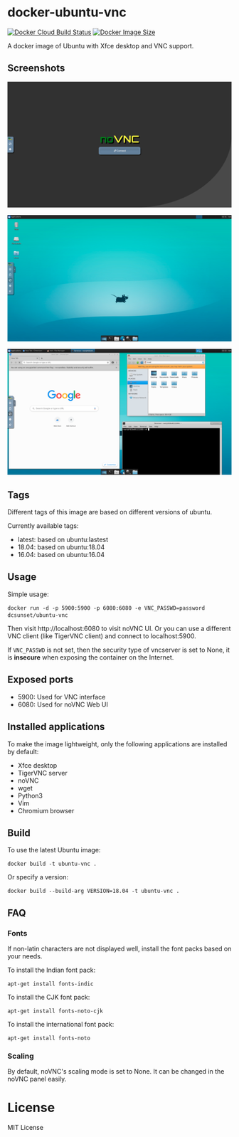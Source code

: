 # docker-ubuntu-vnc

[![Docker Cloud Build Status](https://img.shields.io/docker/cloud/build/dcsunset/ubuntu-vnc)](https://hub.docker.com/r/dcsunset/ubuntu-vnc)
[![Docker Image Size](https://badgen.net/docker/size/dcsunset/ubuntu-vnc)](https://hub.docker.com/r/dcsunset/ubuntu-vnc)

A docker image of Ubuntu with Xfce desktop and VNC support.

## Screenshots

![Figure 1](./screenshots/1.png)

![Figure 2](./screenshots/2.png)

![Figure 3](./screenshots/3.png)

## Tags

Different tags of this image are based on different versions of ubuntu.

Currently available tags:

* latest: based on ubuntu:lastest
* 18.04: based on ubuntu:18.04
* 16.04: based on ubuntu:16.04

## Usage

Simple usage:

```
docker run -d -p 5900:5900 -p 6080:6080 -e VNC_PASSWD=password dcsunset/ubuntu-vnc
```

Then visit http://localhost:6080 to visit noVNC UI.
Or you can use a different VNC client (like TigerVNC client)
and connect to localhost:5900.

If `VNC_PASSWD` is not set,
then the security type of vncserver is set to None,
it is **insecure** when exposing the container on the Internet.

## Exposed ports

* 5900: Used for VNC interface
* 6080: Used for noVNC Web UI

## Installed applications

To make the image lightweight,
only the following applications are installed by default:

* Xfce desktop
* TigerVNC server
* noVNC
* wget
* Python3
* Vim
* Chromium browser

## Build

To use the latest Ubuntu image:

```
docker build -t ubuntu-vnc .
```

Or specify a version:

```
docker build --build-arg VERSION=18.04 -t ubuntu-vnc .
```

## FAQ

### Fonts

If non-latin characters are not displayed well,
install the font packs based on your needs.

To install the Indian font pack:

```
apt-get install fonts-indic
```

To install the CJK font pack:

```
apt-get install fonts-noto-cjk
```

To install the international font pack:

```
apt-get install fonts-noto
```

### Scaling

By default, noVNC's scaling mode is set to None.
It can be changed in the noVNC panel easily.


# License

MIT License
